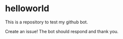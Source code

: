 # helloworld

This is a repository to test my github bot.

Create an issue! The bot should respond and thank you.

